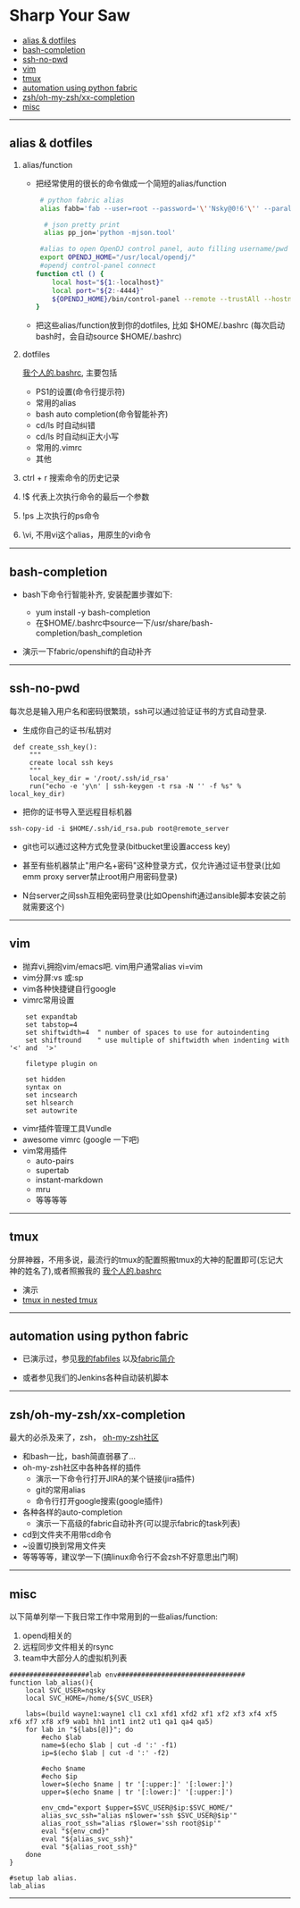 # Sharp Your Saw

- [alias & dotfiles](#dotfiles)
- [bash-completion](#bash-completion)
- [ssh-no-pwd](#ssh-no-pwd)
- [vim](#vim)
- [tmux](#tmux)
- [automation using python fabric](#fabric)
- [zsh/oh-my-zsh/xx-completion](#zsh)
- [misc](#misc)

---

## <a name="dotfiles"></a> alias & dotfiles

1. alias/function

    - 把经常使用的很长的命令做成一个简短的alias/function

      ```bash
       # python fabric alias 
       alias fabb='fab --user=root --password='\''Nsky@0!6'\'' --parallel --pool-size=8 -H'
      ```

      ```bash
        # json pretty print
        alias pp_jon='python -mjson.tool'
      ```

      ```bash
       #alias to open OpenDJ control panel, auto filling username/pwd
       export OPENDJ_HOME="/usr/local/opendj/"
       #opendj control-panel connect 
      function ctl () {
          local host="${1:-localhost}"
          local port="${2:-4444}"
          ${OPENDJ_HOME}/bin/control-panel --remote --trustAll --hostname "${host}" --bindDN  'cn=Directory Manager' --bindPassword 'Nsky@0!6' --port "${port}" & 
      }
      ```

    - 把这些alias/function放到你的dotfiles, 比如 $HOME/.bashrc (每次启动bash时，会自动source $HOME/.bashrc)


2. dotfiles

    [我个人的.bashrc](https://github.com/westwin/dotfiles), 主要包括

    - PS1的设置(命令行提示符)
    - 常用的alias
    - bash auto completion(命令智能补齐)
    - cd/ls 时自动纠错
    - cd/ls 时自动纠正大小写
    - 常用的.vimrc
    - 其他

3. ctrl + r 搜索命令的历史记录

4. !$ 代表上次执行命令的最后一个参数

5. !ps 上次执行的ps命令

6. \vi, 不用vi这个alias，用原生的vi命令

---


## <a name="bash-completion"></a> bash-completion

- bash下命令行智能补齐, 安装配置步骤如下:
    - yum install -y bash-completion
    - 在$HOME/.bashrc中source一下/usr/share/bash-completion/bash_completion

- 演示一下fabric/openshift的自动补齐

---

## <a name="ssh-no-pwd"></a> ssh-no-pwd
每次总是输入用户名和密码很繁琐，ssh可以通过验证证书的方式自动登录.

- 生成你自己的证书/私钥对
```
 def create_ssh_key():
     """
     create local ssh keys
     """
     local_key_dir = '/root/.ssh/id_rsa'
     run("echo -e 'y\n' | ssh-keygen -t rsa -N '' -f %s" % local_key_dir)
```

- 把你的证书导入至远程目标机器
```
ssh-copy-id -i $HOME/.ssh/id_rsa.pub root@remote_server
```

- git也可以通过这种方式免登录(bitbucket里设置access key)

- 甚至有些机器禁止"用户名+密码"这种登录方式，仅允许通过证书登录(比如emm proxy server禁止root用户用密码登录)

- N台server之间ssh互相免密码登录(比如Openshift通过ansible脚本安装之前就需要这个)

---

## <a name="vim"></a> vim
- 抛弃vi,拥抱vim/emacs吧. vim用户通常alias vi=vim
- vim分屏:vs 或:sp
- vim各种快捷键自行google
- vimrc常用设置
```
    set expandtab
    set tabstop=4
    set shiftwidth=4  " number of spaces to use for autoindenting
    set shiftround    " use multiple of shiftwidth when indenting with '<' and  '>'

    filetype plugin on

    set hidden
    syntax on
    set incsearch
    set hlsearch
    set autowrite
```
- vimr插件管理工具Vundle
- awesome vimrc (google 一下吧)
- vim常用插件
    - auto-pairs
    - supertab
    - instant-markdown
    - mru
    - 等等等等

---

## <a name="tmux"></a> tmux
 分屏神器，不用多说，最流行的tmux的配置照搬tmux的大神的配置即可(忘记大神的姓名了),或者照搬我的 [我个人的.bashrc](https://github.com/westwin/dotfiles)

- 演示
- [tmux in nested tmux](https://github.com/westwin/seminar/blob/master/linux/tips/tmux_in_nested_tmux.md)

---

## <a name="fabric"></a> automation using python fabric

- 已演示过，参见[我的fabfiles](https://github.com/westwin/fabfiles) 以及[fabric简介](https://github.com/westwin/seminar/blob/master/python-fabric/101.md)

- 或者参见我们的Jenkins各种自动装机脚本

---

## <a name="zsh"></a> zsh/oh-my-zsh/xx-completion
最大的必杀及来了，zsh， [oh-my-zsh社区](http://ohmyz.sh/)

- 和bash一比，bash简直弱暴了...
- oh-my-zsh社区中各种各样的插件
    - 演示一下命令行打开JIRA的某个链接(jira插件)
    - git的常用alias
    - 命令行打开google搜索(google插件)
- 各种各样的auto-completion
    - 演示一下高级的fabric自动补齐(可以提示fabric的task列表)
- cd到文件夹不用带cd命令
- ~设置切换到常用文件夹
- 等等等等，建议学一下(搞linux命令行不会zsh不好意思出门啊)

---

## <a name="misc"></a> misc
以下简单列举一下我日常工作中常用到的一些alias/function:

1. opendj相关的
2. 远程同步文件相关的rsync
3. team中大部分人的虚拟机列表

```
####################lab env################################
function lab_alias(){
    local SVC_USER=nqsky
    local SVC_HOME=/home/${SVC_USER}

    labs=(build wayne1:wayne1 cl1 cx1 xfd1 xfd2 xf1 xf2 xf3 xf4 xf5 xf6 xf7 xf8 xf9 wab1 hh1 int1 int2 ut1 qa1 qa4 qa5)
    for lab in "${labs[@]}"; do
        #echo $lab
        name=$(echo $lab | cut -d ':' -f1)
        ip=$(echo $lab | cut -d ':' -f2)

        #echo $name
        #echo $ip
        lower=$(echo $name | tr '[:upper:]' '[:lower:]')
        upper=$(echo $name | tr '[:lower:]' '[:upper:]')

        env_cmd="export $upper=$SVC_USER@$ip:$SVC_HOME/" 
        alias_svc_ssh="alias n$lower='ssh $SVC_USER@$ip'"
        alias_root_ssh="alias r$lower='ssh root@$ip'"
        eval "${env_cmd}"
        eval "${alias_svc_ssh}"
        eval "${alias_root_ssh}"
    done
}

#setup lab alias.
lab_alias

```


---

